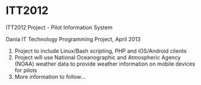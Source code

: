 ITT2012
=======

ITT2012 Project - Pilot Information System

Dania IT Technology Programming Project, April 2013

1.  Project to include Linux/Bash scripting, PHP and iOS/Android clients
2.  Project will use National Oceanographic and Atmospheric Agency (NOAA) weather data to provide weather information on mobile devices for pilots
3.  More information to follow...

